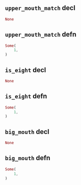 ## `upper_mouth_match` decl

```rust
None
```

## `upper_mouth_match` defn

```rust
Some(
    1,
)
```

## `is_eight` decl

```rust
None
```

## `is_eight` defn

```rust
Some(
    1,
)
```

## `big_mouth` decl

```rust
None
```

## `big_mouth` defn

```rust
Some(
    1,
)
```
